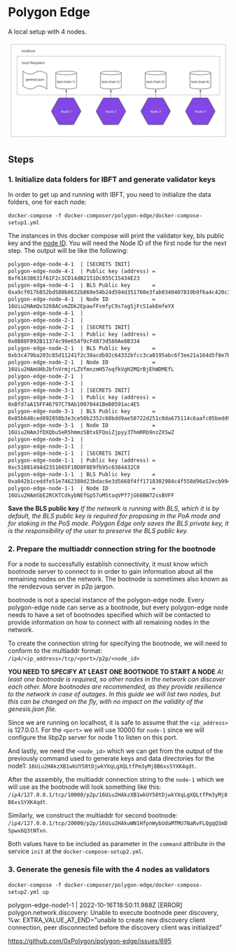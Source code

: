 # Polygon Edge

A local setup with 4 nodes.

![Alt text](./overview.svg "Local setup with 4 nodes")

## Steps

###  1. Initialize data folders for IBFT and generate validator keys

In order to get up and running with IBFT, you need to initialize the data folders, one for each node:


```
docker-compose -f docker-composer/polygon-edge/docker-compose-setup1.yml
```

The instances in this docker compose will print the validator key, bls public key and the [node ID](https://docs.libp2p.io/concepts/peer-id/). You will need the Node ID of the first node for the next step. The output will be like the following:

```
polygon-edge-node-4-1  | [SECRETS INIT]
polygon-edge-node-4-1  | Public key (address) = 0xf61638631f61F2c1CD14dB2151Dc855C15434E23
polygon-edge-node-4-1  | BLS Public key       = 0xa9cf017b852bd588b8632b860e54b24d594d351760e3fab0340407819b9f6a4c420c38520a2f641b409b28b1924a15d9
polygon-edge-node-4-1  | Node ID              = 16Uiu2HAmQv3268ACvmZDk2EpawfFsmfyC9s7agSjFcS1akEmfeYX
polygon-edge-node-4-1  | 
polygon-edge-node-2-1  | 
polygon-edge-node-2-1  | [SECRETS INIT]
polygon-edge-node-2-1  | Public key (address) = 0x0B88F092B11374c99e654f9cFd873d580Ae8B334
polygon-edge-node-2-1  | BLS Public key       = 0xb3c479ba203c85d11241f2c38acdb92c64332bfcc3ca0195abc6f3ee21a164d5f8e7b3a50149cfe72af6f64fda993589
polygon-edge-node-2-1  | Node ID              = 16Uiu2HAmUHbJbfnVrmjrLZVfmnzmH57oqfkVgH2MQrBjEhWDMEfL
polygon-edge-node-2-1  | 
polygon-edge-node-3-1  | 
polygon-edge-node-3-1  | [SECRETS INIT]
polygon-edge-node-3-1  | Public key (address) = 0xBfd7aA15FF46797C79Ab10970441BeB0591ac4E5
polygon-edge-node-3-1  | BLS Public key       = 0x85b648ced892850b3e3ce50b2352c68bdd9ae50722d251c0da675114c6aafc05bedd9840109316f57cd405e6eab8af48
polygon-edge-node-3-1  | Node ID              = 16Uiu2HAmJfDXQbu5eR5hmmzSBtxEFQoiZjpyy3ThmRRb9nzZXSwZ
polygon-edge-node-3-1  | 
polygon-edge-node-1-1  | 
polygon-edge-node-1-1  | [SECRETS INIT]
polygon-edge-node-1-1  | Public key (address) = 0xc51881494d2351665F10D8F8E9fb95c0384432C0
polygon-edge-node-1-1  | BLS Public key       = 0xa042b1ceddfe51e7462380d23bdac6e3d5668f4ff1718302984c4f558d96a52ecb9946ebfd8353c6cd51b08e6ae0e943
polygon-edge-node-1-1  | Node ID              = 16Uiu2HAmSbE2RCKTCdkybNEfGp57uMStaqVPf7jG66BW72ssBVFF
```

**Save the BLS public key**
*If the network is running with BLS, which it is by default, the BLS public key is required for proposing in the PoA mode and for staking in the PoS mode. Polygon Edge only saves the BLS private key, it is the responsibility of the user to preserve the BLS public key.*


###  2. Prepare the multiaddr connection string for the bootnode


For a node to successfully establish connectivity, it must know which bootnode server to connect to in order to gain information about all the remaining nodes on the network. The bootnode is sometimes also known as the rendezvous server in p2p jargon.

bootnode is not a special instance of the polygon-edge node. Every polygon-edge node can serve as a bootnode, but every polygon-edge node needs to have a set of bootnodes specified which will be contacted to provide information on how to connect with all remaining nodes in the network.

To create the connection string for specifying the bootnode, we will need to conform to the multiaddr format: `/ip4/<ip_address>/tcp/<port>/p2p/<node_id>`

**YOU NEED TO SPECIFY AT LEAST ONE BOOTNODE TO START A NODE**
*At least one bootnode is required, so other nodes in the network can discover each other. More bootnodes are recommended, as they provide resilience to the network in case of outages. In this guide we will list two nodes, but this can be changed on the fly, with no impact on the validity of the genesis.json file.*

Since we are running on localhost, it is safe to assume that the `<ip_address>` is 127.0.0.1.
For the `<port>` we will use 10000 for `node-1` since we will configure the libp2p server for node 1 to listen on this port.

And lastly, we need the `<node_id>` which we can get from the output of the previously command used to generate keys and data directories for the node1: `16Uiu2HAkzXB1wkUY58tDjwkYXqLgXQLtfPm3yMj8B6xsSYXK4qdt`.

After the assembly, the multiaddr connection string to the `node-1` which we will use as the bootnode will look something like this: `/ip4/127.0.0.1/tcp/10000/p2p/16Uiu2HAkzXB1wkUY58tDjwkYXqLgXQLtfPm3yMj8B6xsSYXK4qdt`.

Similarly, we construct the multiaddr for second bootnode: `/ip4/127.0.0.1/tcp/20000/p2p/16Uiu2HAkuWN1HfpnWybUdaMTMU7NaRvFLQgqQSmDSpwx6Q3tNTxn`.

Both values have to be included as parameter in the `command` attribute in the service `init` at the `docker-compose-setup2.yml`.

###  3. Generate the genesis file with the 4 nodes as validators

```
docker-compose -f docker-composer/polygon-edge/docker-compose-setup2.yml up
```


polygon-edge-node1-1  | 2022-10-16T18:50:11.988Z [ERROR] polygon.network.discovery: Unable to execute bootnode peer discovery, %w: EXTRA_VALUE_AT_END="unable to create new discovery client connection, peer disconnected before the discovery client was initialized"

https://github.com/0xPolygon/polygon-edge/issues/695
